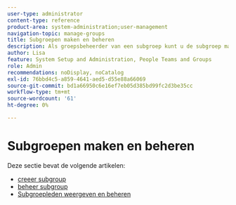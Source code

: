 ```yaml
---
user-type: administrator
content-type: reference
product-area: system-administration;user-management
navigation-topic: manage-groups
title: Subgroepen maken en beheren
description: Als groepsbeheerder van een subgroep kunt u de subgroep maken, verplaatsen, weergeven, bewerken, kopiëren, hernoemen, exporteren en verwijderen. U kunt een subgroep ook tot een groep op hoofdniveau maken door deze uit de bovenliggende groep te verwijderen.
author: Lisa
feature: System Setup and Administration, People Teams and Groups
role: Admin
recommendations: noDisplay, noCatalog
exl-id: 76bbd4c5-a859-4641-aed5-d55e88a66069
source-git-commit: bd1a66950c6e16ef7eb05d385bd99fc2d3be35cc
workflow-type: tm+mt
source-wordcount: '61'
ht-degree: 0%

---
```


# Subgroepen maken en beheren

Deze sectie bevat de volgende artikelen:

* [ creeer subgroup ](../../../administration-and-setup/manage-groups/create-and-manage-subgroups/create-a-subgroup.md)
* [ beheer subgroup ](../../../administration-and-setup/manage-groups/create-and-manage-subgroups/manage-subgroups.md)
* [Subgroepleden weergeven en beheren](../../../administration-and-setup/manage-groups/create-and-manage-subgroups/view-and-manage-subgroup-members.md)
